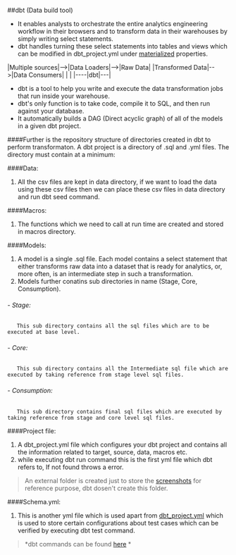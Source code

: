 ##dbt (Data build tool)
- 	It enables analysts to orchestrate the entire analytics engineering workflow in their browsers and to transform data in their warehouses by simply writing select statements. 
- 	dbt handles turning these select statements into tables and views which can be modified in dbt_project.yml under [materialized](https://docs.getdbt.com/docs/building-a-dbt-project/building-models/materializations/) properties.



|Multiple sources|-->|Data Loaders|-->|Raw Data|  |Transformed Data|-->|Data Consumers|
					  |   	       |
					  |----|dbt|---|


- 	dbt is a tool to help you write and execute the data transformation jobs that run inside your warehouse. 
- 	dbt's only function is to take code, compile it to SQL, and then run against your database.
- 	It automatically builds a DAG (Direct acyclic graph) of all of the models in a given dbt project.

####Further is the repository structure of directories created in dbt to perform transformaton.
	A dbt project is a directory of .sql and .yml files. The directory must contain at a minimum:

####Data:
1. 	All the csv files are kept in data directory, if we want to load the data using these csv files then 
 	we can place these csv files in data directory and run dbt seed command.

####Macros:
1. 	The functions which we need to call at run time are created and stored in macros directory.

####Models: 
1. 	A model is a single .sql file. Each model contains a select statement that either transforms raw data into a dataset that is ready for analytics, 
 	or, more often, is an intermediate step in such a transformation.
2. 	Models further conatins sub directories in name (Stage, Core, Consumption).
###### - 	Stage:
	   This sub directory contains all the sql files which are to be executed at base level.
###### - 	Core:
 	   This sub directory contains all the Intermediate sql file which are executed by taking reference from stage level sql files.
###### - 	Consumption:
 	   This sub directory contains final sql files which are executed by taking reference from stage and core level sql files. 

####Project file: 
1. 	A dbt_project.yml file which configures your dbt project and contains all the information related to target, source, data, macros etc.
2. 	while executing dbt run command this is the first yml file which dbt refers to, If not found throws a error.

> An external folder is created just to store the [screenshots](https://bitbucket.org/phdata/dbt_data_build_tool/src/dev_mahendra/mahendra/screenshots/) for reference purpose, dbt dosen't create this folder.

####Schema.yml:
1. 	This is another yml file which is used apart from [dbt_project.yml](https://docs.getdbt.com/reference/dbt_project.yml/) which is used to store certain configurations about test cases which can be verified by executing dbt test command.

> *dbt commands can be found [here](https://discourse.getdbt.com/t/what-are-the-dbt-commands-you-run-in-your-production-deployment-of-dbt/366) *

